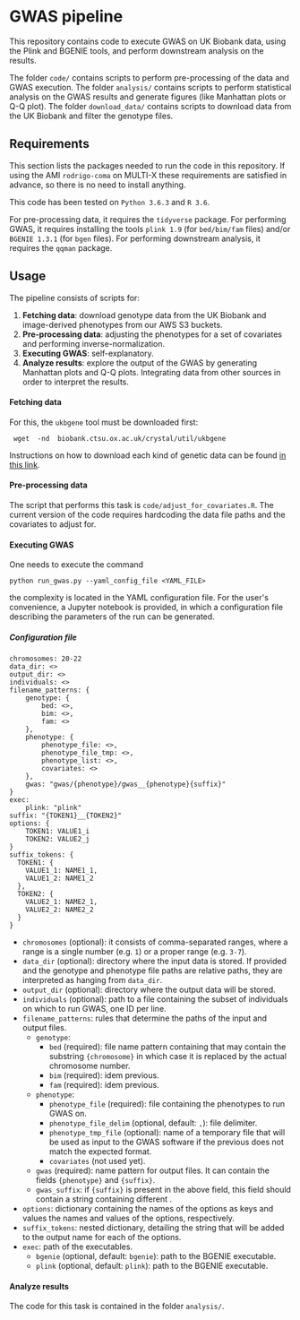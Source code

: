 # GWAS pipeline

This repository contains code to execute GWAS on UK Biobank data, using the Plink and BGENIE tools, and perform downstream analysis on the results.

The folder `code/` contains scripts to perform pre-processing of the data and GWAS execution.
The folder `analysis/` contains scripts to perform statistical analysis on the GWAS results and generate figures (like Manhattan plots or Q-Q plot).
The folder `download_data/` contains scripts to download data from the UK Biobank and filter the genotype files.

## Requirements
This section lists the packages needed to run the code in this repository. If using the AMI `rodrigo-coma` on MULTI-X these requirements are satisfied in advance, so there is no need to install anything. 

This code has been tested on `Python 3.6.3` and `R 3.6`.

For pre-processing data, it requires the `tidyverse` package.
For performing GWAS, it requires installing the tools `plink 1.9` (for `bed/bim/fam` files) and/or `BGENIE 1.3.1` (for `bgen` files).
For performing downstream analysis, it requires the `qqman` package.


## Usage
The pipeline consists of scripts for:
1) **Fetching data**: download genotype data from the UK Biobank and image-derived phenotypes from our AWS S3 buckets.
2) **Pre-processing data**: adjusting the phenotypes for a set of covariates and performing inverse-normalization.
3) **Executing GWAS**: self-explanatory. 
4) **Analyze results**: explore the output of the GWAS by generating Manhattan plots and Q-Q plots. Integrating data from other sources in order to interpret the results.   


#### Fetching data
For this, the `ukbgene` tool must be downloaded first:

` wget  -nd  biobank.ctsu.ox.ac.uk/crystal/util/ukbgene`

Instructions on how to download each kind of genetic data can be found [in this link](https://biobank.ndph.ox.ac.uk/showcase/showcase/docs/ukbgene_instruct.html).

#### Pre-processing data
The script that performs this task is `code/adjust_for_covariates.R`. The current version of the code requires hardcoding the data file paths and the covariates to adjust for.

#### Executing GWAS
One needs to execute the command

`python run_gwas.py --yaml_config_file <YAML_FILE>`

the complexity is located in the YAML configuration file. For the user's convenience, a Jupyter notebook is provided, in which a configuration file describing the parameters of the run can be generated.

##### Configuration file

    chromosomes: 20-22  
    data_dir: <>  
    output_dir: <>  
    individuals: <>  
    filename_patterns: {
        genotype: {
            bed: <>,
            bim: <>, 
            fam: <>
        },
        phenotype: {
            phenotype_file: <>,
            phenotype_file_tmp: <>,
            phenotype_list: <>,   
            covariates: <>
        },
        gwas: "gwas/{phenotype}/gwas__{phenotype}{suffix}"
    }
    exec:
        plink: "plink"
    suffix: "{TOKEN1}__{TOKEN2}"
    options: {
        TOKEN1: VALUE1_i
        TOKEN2: VALUE2_j            
    }
    suffix_tokens: {
      TOKEN1: {
        VALUE1_1: NAME1_1,  
        VALUE1_2: NAME1_2 
      },
      TOKEN2: {
        VALUE2_1: NAME2_1,  
        VALUE2_2: NAME2_2
      }
    }

- `chromosomes` (optional): it consists of comma-separated ranges, where a range is a single number (e.g. `1`) or a proper range (e.g. `3-7`).
- `data_dir` (optional): directory where the input data is stored. If provided and the genotype and phenotype file paths are relative paths, they are interpreted as hanging from `data_dir`.
- `output_dir` (optional): directory where the output data will be stored.
- `individuals` (optional): path to a file containing the subset of individuals on which to run GWAS, one ID per line.
- `filename_patterns`: rules that determine the paths of the input and output files.
  - `genotype`:
    - `bed` (required): file name pattern containing that may contain the substring `{chromosome}` in which case it is replaced by the actual chromosome number. 
    - `bim` (required): idem previous.
    - `fam` (required): idem previous.
  - `phenotype`:
    - `phenotype_file` (required): file containing the phenotypes to run GWAS on.
    - `phenotype_file_delim` (optional, default: `,`): file delimiter.  
    - `phenotype_tmp_file` (optional): name of a temporary file that will be used as input to the GWAS software if the previous does not match the expected format.
    - `covariates` (not used yet).
  - `gwas` (required): name pattern for output files. It can contain the fields `{phenotype}` and `{suffix}`.
  - `gwas_suffix`: if `{suffix}` is present in the above field, this field should contain a string containing different .
- `options`: dictionary containing the names of the options as keys and values the names and values of the options, respectively. 
- `suffix_tokens`: nested dictionary, detailing the string that will be added to the output name for each of the options.
- `exec`: path of the executables.
  - `bgenie` (optional, default: `bgenie`): path to the BGENIE executable.
  - `plink` (optional, default: `plink`): path to the BGENIE executable.
  
#### Analyze results
The code for this task is contained in the folder `analysis/`.